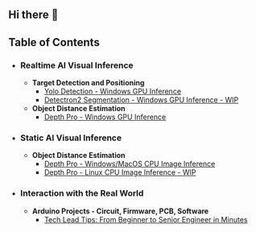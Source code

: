 ## Hi there 👋



<!--
**lattebyte/lattebyte** is a ✨ _special_ ✨ repository because its `README.md` (this file) appears on your GitHub profile.

Here are some ideas to get you started:

- 🔭 I’m currently working on ...
- 🌱 I’m currently learning ...
- 👯 I’m looking to collaborate on ...
- 🤔 I’m looking for help with ...
- 💬 Ask me about ...
- 📫 How to reach me: ...
- 😄 Pronouns: ...
- ⚡ Fun fact: ...
-->

## Table of Contents

- ### Realtime AI Visual Inference
  - **Target Detection and Positioning**
    - [Yolo Detection - Windows GPU Inference](https://github.com/lattebyte/Yolo-Detection-Windows-GPU)
    - [Detectron2 Segmentation - Windows GPU Inference - WIP]()
  - **Object Distance Estimation**
    - [Depth Pro - Windows GPU Inference](https://github.com/lattebyte/DepthPro-Windows-GPU.git)
- ### Static AI Visual Inference

  - **Object Distance Estimation**
    - [Depth Pro - Windows/MacOS CPU Image Inference](https://github.com/lattebyte/DepthPro-Windows-CPU)
    - [Depth Pro - Linux CPU Image Inference - WIP]()

- ### Interaction with the Real World
  - **Arduino Projects - Circuit, Firmware, PCB, Software**
    - [Tech Lead Tips: From Beginner to Senior Engineer in Minutes](https://github.com/lattebyte/Arduino_Projects.git)

